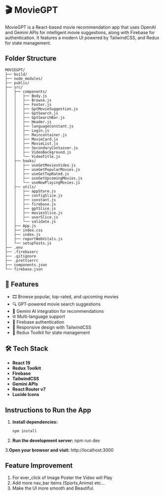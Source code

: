 # 🎬 MovieGPT

MovieGPT is a React-based movie recommendation app that uses OpenAI and Gemini APIs for intelligent movie suggestions, along with Firebase for authentication. It features a modern UI powered by TailwindCSS, and Redux for state management. 

## Folder Structure

```
MOVIEGPT/
├── build/
├── node_modules/
├── public/
├── src/
│   ├── components/
│   │   ├── Body.js
│   │   ├── Browse.js
│   │   ├── Footer.js
│   │   ├── GptMovieSuggestion.js
│   │   ├── GptSearch.js
│   │   ├── GptSearchBar.js
│   │   ├── Header.js
│   │   ├── languageConstant.js
│   │   ├── Login.js
│   │   ├── Maincontainer.js
│   │   ├── MovieCard.js
│   │   ├── MovieList.js
│   │   ├── SecondaryContainer.js
│   │   ├── VideoBackground.js
│   │   └── VideoTitle.js
│   ├── hooks/
│   │   ├── useGetMoviesVideo.js
│   │   ├── useGetPopularMovies.js
│   │   ├── useGetTopRated.js
│   │   ├── useGetUpcomingMovies.js
│   │   └── useNowPlayingMovies.js
│   ├── utils/
│   │   ├── appStore.js
│   │   ├── configSlice.js
│   │   ├── constant.js
│   │   ├── firebase.js
│   │   ├── gptSlice.js
│   │   ├── moviesSlice.js
│   │   ├── userSlice.js
│   │   └── validate.js
│   ├── App.js
│   ├── index.css
│   ├── index.js
│   ├── reportWebVitals.js
│   └── setupTests.js
├── .env
├── .firebaserc
├── .gitignore
├── .prettierrc
├── components.json
└── firebase.json

```

## 🚀 Features

- 🎞️ Browse popular, top-rated, and upcoming movies
- 🔍 GPT-powered movie search suggestions
- 🧠 Gemini AI integration for recommendations
- 🌐 Multi-language support
- 🔐 Firebase authentication
- 🧩 Responsive design with TailwindCSS
- 🧰 Redux Toolkit for state management

## 🛠️ Tech Stack

- **React 19**
- **Redux Toolkit**
- **Firebase**
- **TailwindCSS**
- **Gemini APIs**
- **React Router v7**
- **Lucide Icons**

## Instructions to Run the App

1. **Install dependencies:**
   ```bash
   npm install
   ```
2. **Run the development server:**
   npm run dev

3.**Open your browser and visit:**
http://localhost:3000

## **Feature Improvement**

1.  For ever_click of Image Poster the Video will Play
2.  Add more nav_bar items (Sports,Anime) etc...
3.  Make the UI more smooth and Beautiful.

